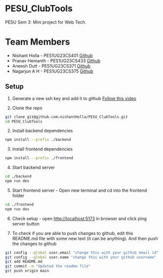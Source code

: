 # PESU_ClubTools

PESU Sem 3: Mini project for Web Tech.

# Team Members

- Nishant Holla - PES1UG23CS401 [Github](https://github.com/nishantHolla)
- Pranav Hemanth - PES1UG23CS433 [Github](https://github.com/Pranavh-2004)
- Aneesh Dutt - PES1UG23CS371 [Github](https://github.com/STRAWBARREL657)
- Nagarjun A H - PES1UG23CS375 [Github](https://github.com/Arjun2453hi)

## Setup

1. Generate a new ssh key and add it to github
   [Follow this video](https://www.youtube.com/watch?v=O5H_KFzla6M)

2. Clone the repo

```bash
git clone git@github.com:nishantHolla/PESU_ClubTools.git
cd PESU_ClubTools
```

2. Install backend dependencies

```bash
npm install --prefix ./backend
```

3. Install frontend dependencies

```bash
npm install --prefix ./frontend
```

4. Start backend server

```bash
cd ./backend
npm run dev
```

5. Start frontend server - Open new terminal and cd into the frontend folder

```bash
cd ./frontend
npm run dev
```

6. Check setup - open [http://localhost:5173](http://localhost:5173) in browser and click ping server button

7. To check if you are able to push changes to github, edit this README.md file with some new text (it can be anything).
   And then push the changes to github

```bash
git config --global user.email "change this with your github email id"
git config --global user.name "change this with your github username"
git add README.md
git commit -m "Updated the readme file"
git push origin main
```
